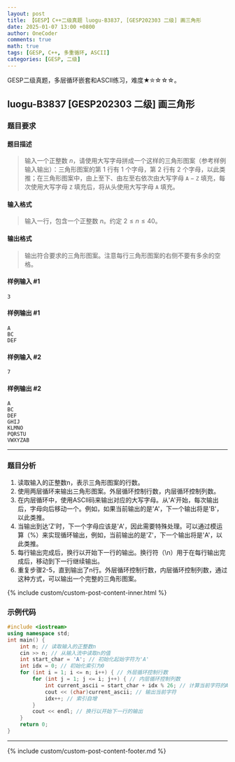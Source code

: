 ```yaml
---
layout: post
title: 【GESP】C++二级真题 luogu-B3837, [GESP202303 二级] 画三角形
date: 2025-01-07 13:00 +0800
author: OneCoder
comments: true
math: true
tags: [GESP, C++, 多重循环, ASCII]
categories: [GESP, 二级]
---
```

GESP二级真题，多层循环嵌套和ASCII练习，难度★✮☆☆☆。

<!--more-->

## luogu-B3837 [GESP202303 二级] 画三角形

### 题目要求

#### 题目描述

>输入一个正整数 $n$，请使用大写字母拼成一个这样的三角形图案（参考样例输入输出）：三角形图案的第 $1$ 行有 $1$ 个字母，第 $2$ 行有 $2$ 个字母，以此类推；在三角形图案中，由上至下、由左至右依次由大写字母 $\texttt{A}-\texttt{Z}$ 填充，每次使用大写字母 $\texttt Z$ 填充后，将从头使用大写字母 $\texttt A$ 填充。

#### 输入格式

>输入一行，包含一个正整数 $n$。约定 $2 \le n \le 40$。

#### 输出格式

>输出符合要求的三角形图案。注意每行三角形图案的右侧不要有多余的空格。

#### 样例输入 #1

```console
3
```

#### 样例输出 #1

```console
A
BC
DEF
```

#### 样例输入 #2

```console
7
```

#### 样例输出 #2

```console
A
BC
DEF
GHIJ
KLMNO
PQRSTU
VWXYZAB
```

---

### 题目分析

1. 读取输入的正整数n，表示三角形图案的行数。
2. 使用两层循环来输出三角形图案。外层循环控制行数，内层循环控制列数。
3. 在内层循环中，使用ASCII码来输出对应的大写字母。从'A'开始，每次输出后，字母向后移动一个。例如，如果当前输出的是'A'，下一个输出将是'B'，以此类推。
4. 当输出到达'Z'时，下一个字母应该是'A'，因此需要特殊处理。可以通过模运算（%）来实现循环输出，例如，当前输出的是'Z'，下一个输出将是'A'，以此类推。
5. 每行输出完成后，换行以开始下一行的输出。换行符（\n）用于在每行输出完成后，移动到下一行继续输出。
6. 重复步骤2-5，直到输出了n行。外层循环控制行数，内层循环控制列数，通过这种方式，可以输出一个完整的三角形图案。

{% include custom/custom-post-content-inner.html %}

### 示例代码

```cpp
#include <iostream>
using namespace std;
int main() {
    int n; // 读取输入的正整数n
    cin >> n; // 从输入流中读取n的值
    int start_char = 'A'; // 初始化起始字符为'A'
    int idx = 0; // 初始化索引为0
    for (int i = 1; i <= n; i++) { // 外层循环控制行数
        for (int j = 1; j <= i; j++) { // 内层循环控制列数
            int current_ascii = start_char + idx % 26; // 计算当前字符的ASCII码
            cout << (char)current_ascii; // 输出当前字符
            idx++; // 索引自增
        }
        cout << endl; // 换行以开始下一行的输出
    }
    return 0;
}
```

---

{% include custom/custom-post-content-footer.md %}
